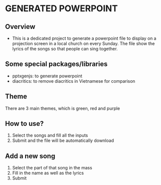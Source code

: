 # GENERATED POWERPOINT
## Overview
- This is a dedicated project to generate a powerpoint file to display on a projection screen in a local church on every Sunday. The file show the lyrics of the songs so that people can sing together.
## Some special packages/libraries
- pptxgenjs: to generate powerpoint
- diacritics: to remove diacritics in Vietnamese for comparison
## Theme
There are 3 main themes, which is green, red and purple
## How to use?
1. Select the songs and fill all the inputs
2. Submit and the file will be automatically download
## Add a new song
1. Select the part of that song in the mass
2. Fill in the name as well as the lyrics
3. Submit
